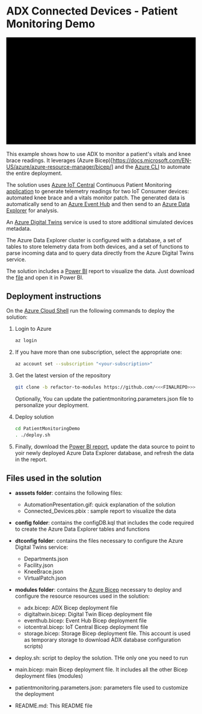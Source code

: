# ADX Connected Devices - Patient Monitoring Demo

![alt tag](./assets/AutomationPresentation.gif)

This example shows how to use ADX to monitor a patient's vitals and knee brace readings. It leverages (Azure Bicep)[https://docs.microsoft.com/EN-US/azure/azure-resource-manager/bicep/] and the [Azure CLI](https://docs.microsoft.com/en-us/cli/azure/) to automate the entire deployment.

The solution uses [Azure IoT Central](https://azure.microsoft.com/en-us/services/iot-central/) Continuous Patient Monitoring [application](https://docs.microsoft.com/en-us/azure/iot-central/core/concepts-app-templates#continuous-patient-monitoring) to generate telemetry readings for two IoT Consumer devices: automated knee brace and a vitals monitor patch. The generated data is automatically send to an [Azure Event Hub](https://azure.microsoft.com/en-us/services/event-hubs/) and then send to an [Azure Data Explorer](https://azure.microsoft.com/en-us/services/data-explorer/) for analysis.

An [Azure Digital Twins](https://azure.microsoft.com/en-us/services/digital-twins/) service is used to store additional simulated devices metadata.

The Azure Data Explorer cluster is configured with a database, a set of tables to store telemetry data from both devices, and a set of functions to parse incoming data and to query data directly from the Azure Digital Twins service.

The solution includes a [Power BI](https://powerbi.microsoft.com/en-us/) report to visualize the data. Just download the [file](/assets/Connected_Devices.pbix) and open it in Power BI.  


## Deployment instructions

On the [Azure Cloud Shell](https://shell.azure.com/) run the following commands to deploy the solution:
1. Login to Azure
    ```bash
    az login
    ```

2. If you have more than one subscription, select the appropriate one:
    ```bash
    az account set --subscription "<your-subscription>"
    ```

3. Get the latest version of the repository
    ```bash
    git clone -b refactor-to-modules https://github.com/<<<FINALREPO>>>/PatientMonitoringDemo.git
    ```
    Optionally, You can update the patientmonitoring.parameters.json file to personalize your deployment.

4. Deploy solution
    ```bash
    cd PatientMonitoringDemo
    . ./deploy.sh
    ```

5. Finally, download the [Power BI report](/assets/Connected_Devices.pbix), update the data source to point to yoir newly deployed Azure Data Explorer database, and refresh the data in the report.

## Files used in the solution

- **asssets folder**: contains the following files:
  - AutomationPresentation.gif: quick explanation of the solution
  - Connected_Devices.pbix : sample report to visualize the data

- **config folder**: contains the configDB.kql that includes the code required to create the Azure Data Explorer tables and functions

- **dtconfig folder**: contains the files necessary to configure the Azure Digital Twins service:
  - Departments.json
  - Facility.json
  - KneeBrace.json
  - VirtualPatch.json

- **modules folder**: contains the [Azure Bicep](https://docs.microsoft.com/EN-US/azure/azure-resource-manager/bicep/) necessary to deploy and configure the resource resources used in the solution:
  - adx.bicep: ADX Bicep deployment file
  - digitaltwin.bicep: Digital Twin Bicep deployment file
  - eventhub.bicep: Event Hub Bicep deployment file
  - iotcentral.bicep: IoT Central Bicep deployment file
  - storage.bicep: Storage Bicep deployment file. This account is used as temporary storage to download ADX database configuration scripts)

- deploy.sh: script to deploy the solution. THe only one you need to run 
- main.bicep: main Bicep deployment file. It includes all the other Bicep deployment files (modules)
- patientmonitoring.parameters.json: parameters file used to customize the deployment
- README.md: This README file
